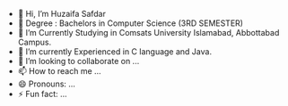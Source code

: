 - 👋 Hi, I’m Huzaifa Safdar
- 📖 Degree : Bachelors in Computer Science (3RD SEMESTER)
- 👀 I’m Currently Studying in Comsats University Islamabad, Abbottabad Campus.
- 🌱 I’m currently Experienced in C language and Java.
- 💞️ I’m looking to collaborate on ...
- 📫 How to reach me ...
- 😄 Pronouns: ...
- ⚡ Fun fact: ...

<!---
codifyzefa/codifyzefa is a ✨ special ✨ repository because its `README.md` (this file) appears on your GitHub profile.
You can click the Preview link to take a look at your changes.
--->
